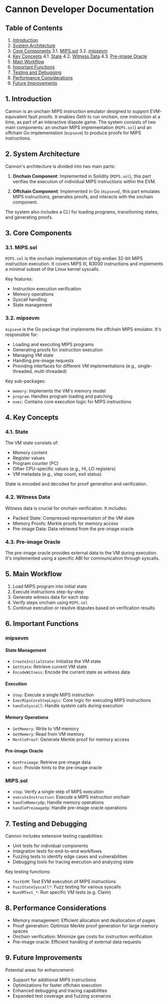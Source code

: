 # Cannon Developer Documentation

## Table of Contents

1. [Introduction](#introduction)
2. [System Architecture](#system-architecture)
3. [Core Components](#core-components)
   3.1. [MIPS.sol](#mipssol)
   3.2. [mipsevm](#mipsevm)
4. [Key Concepts](#key-concepts)
   4.1. [State](#state)
   4.2. [Witness Data](#witness-data)
   4.3. [Pre-image Oracle](#pre-image-oracle)
5. [Main Workflow](#main-workflow)
6. [Important Functions](#important-functions)
7. [Testing and Debugging](#testing-and-debugging)
8. [Performance Considerations](#performance-considerations)
9. [Future Improvements](#future-improvements)

## 1. Introduction

Cannon is an onchain MIPS instruction emulator designed to support EVM-equivalent fault proofs. It enables Geth to run onchain, one instruction at a time, as part of an interactive dispute game. The system consists of two main components: an onchain MIPS implementation (`MIPS.sol`) and an offchain Go implementation (`mipsevm`) to produce proofs for MIPS instructions.

## 2. System Architecture

Cannon's architecture is divided into two main parts:

1. **Onchain Component**: Implemented in Solidity (`MIPS.sol`), this part verifies the execution of individual MIPS instructions within the EVM.

2. **Offchain Component**: Implemented in Go (`mipsevm`), this part emulates MIPS instructions, generates proofs, and interacts with the onchain component.

The system also includes a CLI for loading programs, transitioning states, and generating proofs.

## 3. Core Components

### 3.1. MIPS.sol

`MIPS.sol` is the onchain implementation of big-endian 32-bit MIPS instruction execution. It covers MIPS III, R3000 instructions and implements a minimal subset of the Linux kernel syscalls.

Key features:
- Instruction execution verification
- Memory operations
- Syscall handling
- State management

### 3.2. mipsevm

`mipsevm` is the Go package that implements the offchain MIPS emulator. It's responsible for:

- Loading and executing MIPS programs
- Generating proofs for instruction execution
- Managing VM state
- Handling pre-image requests
- Providing interfaces for different VM implementations (e.g., single-threaded, multi-threaded)

Key sub-packages:
- `memory`: Implements the VM's memory model
- `program`: Handles program loading and patching
- `exec`: Contains core execution logic for MIPS instructions

## 4. Key Concepts

### 4.1. State

The VM state consists of:
- Memory content
- Register values
- Program counter (PC)
- Other CPU-specific values (e.g., HI, LO registers)
- VM metadata (e.g., step count, exit status)

State is encoded and decoded for proof generation and verification.

### 4.2. Witness Data

Witness data is crucial for onchain verification. It includes:
- Packed State: Compressed representation of the VM state
- Memory Proofs: Merkle proofs for memory access
- Pre-image Data: Data retrieved from the pre-image oracle

### 4.3. Pre-image Oracle

The pre-image oracle provides external data to the VM during execution. It's implemented using a specific ABI for communication through syscalls.

## 5. Main Workflow

1. Load MIPS program into initial state
2. Execute instructions step-by-step
3. Generate witness data for each step
4. Verify steps onchain using `MIPS.sol`
5. Continue execution or resolve disputes based on verification results

## 6. Important Functions

### mipsevm

#### State Management
- `CreateInitialState`: Initialize the VM state
- `GetState`: Retrieve current VM state
- `EncodeWitness`: Encode the current state as witness data

#### Execution
- `Step`: Execute a single MIPS instruction
- `ExecMipsCoreStepLogic`: Core logic for executing MIPS instructions
- `handleSyscall`: Handle system calls during execution

#### Memory Operations
- `SetMemory`: Write to VM memory
- `GetMemory`: Read from VM memory
- `MerkleProof`: Generate Merkle proof for memory access

#### Pre-image Oracle
- `GetPreimage`: Retrieve pre-image data
- `Hint`: Provide hints to the pre-image oracle

### MIPS.sol

- `step`: Verify a single step of MIPS execution
- `executeInstruction`: Execute a MIPS instruction onchain
- `handleMemoryOp`: Handle memory operations
- `handlePreimageOp`: Handle pre-image oracle operations

## 7. Testing and Debugging

Cannon includes extensive testing capabilities:

- Unit tests for individual components
- Integration tests for end-to-end workflows
- Fuzzing tests to identify edge cases and vulnerabilities
- Debugging tools for tracing execution and analyzing state

Key testing functions:
- `TestEVM`: Test EVM execution of MIPS instructions
- `FuzzStateSyscall*`: Fuzz testing for various syscalls
- `RunVMTest_*`: Run specific VM tests (e.g. Claim)

## 8. Performance Considerations

- Memory management: Efficient allocation and deallocation of pages
- Proof generation: Optimize Merkle proof generation for large memory spaces
- Onchain verification: Minimize gas costs for instruction verification
- Pre-image oracle: Efficient handling of external data requests

## 9. Future Improvements

Potential areas for enhancement:
- Support for additional MIPS instructions
- Optimizations for faster offchain execution
- Enhanced debugging and tracing capabilities
- Expanded test coverage and fuzzing scenarios
